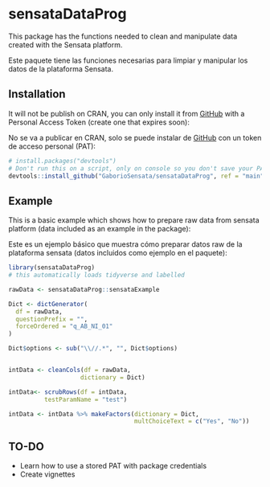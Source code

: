 
<!-- README.md is generated from README.Rmd. Please edit that file -->

# sensataDataProg

<!-- badges: start -->
<!-- badges: end -->

This package has the functions needed to clean and manipulate data
created with the Sensata platform.

Este paquete tiene las funciones necesarias para limpiar y manipular los
datos de la plataforma Sensata.

## Installation

It will not be publish on CRAN, you can only install it from
[GitHub](https://github.com/) with a Personal Access Token (create one
that expires soon):

No se va a publicar en CRAN, solo se puede instalar de
[GitHub](https://github.com/) con un token de acceso personal (PAT):

``` r
# install.packages("devtools")
# Don't run this on a script, only on console so you don't save your PAT in a script:
devtools::install_github("GaborioSensata/sensataDataProg", ref = "main", auth_token = "ENTER_HERE_YOUR_PAT")
```

## Example

This is a basic example which shows how to prepare raw data from sensata
platform (data included as an example in the package):

Este es un ejemplo básico que muestra cómo preparar datos raw de la
plataforma sensata (datos incluidos como ejemplo en el paquete):

``` r
library(sensataDataProg)
# this automatically loads tidyverse and labelled

rawData <- sensataDataProg::sensataExample

Dict <- dictGenerator(
  df = rawData,
  questionPrefix = "",
  forceOrdered = "q_AB_NI_01"
)

Dict$options <- sub("\\//.*", "", Dict$options)


intData <- cleanCols(df = rawData,
                    dictionary = Dict)

intData<- scrubRows(df = intData,
          testParamName = "test")

intData <- intData %>% makeFactors(dictionary = Dict,
                                   multChoiceText = c("Yes", "No"))
```

## TO-DO

-   Learn how to use a stored PAT with package credentials
-   Create vignettes
